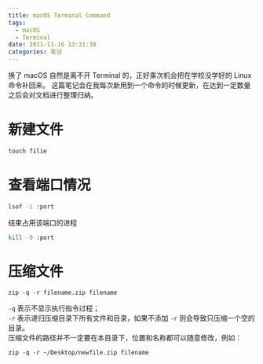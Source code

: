 ```yaml
---
title: macOS Terminal Command
tags:
  - macOS
  - Terminal
date: 2021-11-16 13:31:30
categories: 笔记
---
```

换了 macOS 自然是离不开 Terminal 的，正好乘次机会把在学校没学好的 Linux 命令补回来。
这篇笔记会在我每次新用到一个命令的时候更新，在达到一定数量之后会对文档进行整理归纳。
<!-- more -->
  
# 新建文件
``` zsh
touch filie
```
# 查看端口情况
``` zsh
lsof -i :port
```
结束占用该端口的进程
``` zsh
kill -9 :port
```
# 压缩文件
```
zip -q -r filename.zip filename
```
`-q` 表示不显示执行指令过程；  
`-r` 表示递归压缩目录下所有文件和目录，如果不添加 `-r` 则会导致只压缩一个空的目录。  
压缩文件的路径并不一定要在本目录下，位置和名称都可以随意修改，例如：
```
zip -q -r ~/Desktop/newfile.zip filename
```


